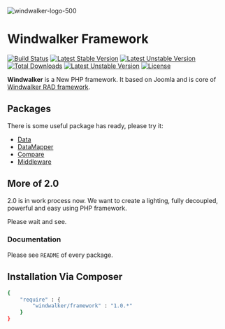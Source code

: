 ![windwalker-logo-500](https://cloud.githubusercontent.com/assets/1639206/2870854/176b987a-d2e4-11e3-8be6-9f70304a8499.png)

# Windwalker Framework

[![Build Status](https://travis-ci.org/ventoviro/windwalker.svg?branch=staging)](https://travis-ci.org/ventoviro/windwalker) [![Latest Stable Version](https://poser.pugx.org/windwalker/framework/version.svg)](https://packagist.org/packages/windwalker/framework) [![Latest Unstable Version](https://poser.pugx.org/windwalker/framework/v/unstable.svg)](//packagist.org/packages/windwalker/framework) [![Total Downloads](https://poser.pugx.org/windwalker/framework/downloads.svg)](https://packagist.org/packages/windwalker/framework) [![Latest Unstable Version](https://poser.pugx.org/windwalker/framework/v/unstable.svg)](//packagist.org/packages/windwalker/framework) [![License](https://poser.pugx.org/windwalker/framework/license.svg)](https://packagist.org/packages/windwalker/framework)

**Windwalker** is a New PHP framework. It based on Joomla and is core of [Windwalker RAD framework](https://github.com/ventoviro/windwalker-joomla-rad).

## Packages

There is some useful package has ready, please try it:

- [Data](https://github.com/ventoviro/windwalker/tree/staging/src/Data)
- [DataMapper](https://github.com/ventoviro/windwalker-datamapper)
- [Compare](https://github.com/ventoviro/windwalker-compare)
- [Middleware](https://github.com/ventoviro/windwalker-middleware)

## More of 2.0

2.0 is in work process now. We want to create a lighting, fully decoupled, powerful and easy using PHP framework.

Please wait and see.

### Documentation

Please see `README` of every package.

## Installation Via Composer

``` bash
{
    "require" : {
        "windwalker/framework" : "1.0.*"
    }
}
```
